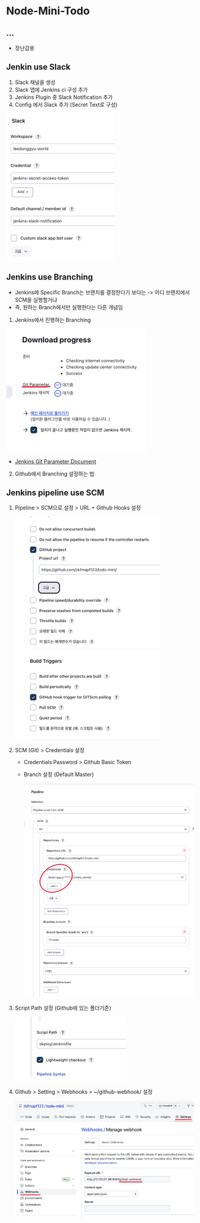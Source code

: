 # Node-Mini-Todo

## ...

- 장난감용

## Jenkin use Slack

1. Slack 채널을 생성
2. Slack 앱에 Jenkins ci 구성 추가
3. Jenkins Plugin 중 Slack Notification 추가
4. Config 에서 Slack 추가 (Secret Text로 구성)

![slack](./public/slack.png)

## Jenkins use Branching

- Jenkins에 Specific Branch는 브랜치를 결정한다기 보다는 -> 어디 브랜치에서 SCM을 실행할거냐
- 즉, 원하는 Branch에서만 실행한다는 다른 개념임

1. Jenkins에서 진행하는 Branching

![jenkins_parameter](./public/jenkins_git_paramter.png)

- <a href="https://plugins.jenkins.io/git-parameter/">Jenkins Git Parameter Document </a>

2. Github에서 Branching 설정하는 법

## Jenkins pipeline use SCM

1. Pipeline > SCM으로 설정 > URL + Github Hooks 설정

   ![1](./public/1.png)

2. SCM (Git) > Credentials 설정

   - Credentials Password > Github Basic Token
   - Branch 설정 (Default Master)

     ![2](./public/2.png)

3. Script Path 설정 (Github에 있는 폴더기준)

   ![3](./public/3.png)

4. Github > Setting > Webhooks > ~/github-webhook/ 설정

   ![4](./public/4.png)
